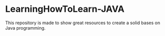 # LearningHowToLearn-JAVA
This repository is made to show great resources to create a solid bases on Java programming.
